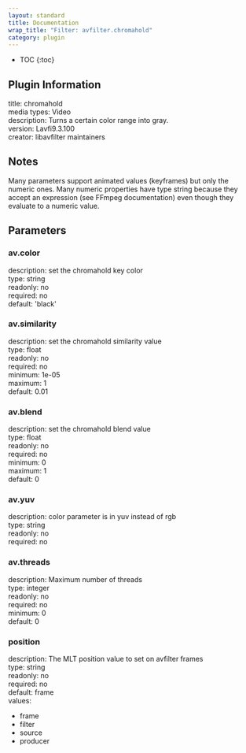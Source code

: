 ```yaml
---
layout: standard
title: Documentation
wrap_title: "Filter: avfilter.chromahold"
category: plugin
---
```

* TOC
{:toc}

## Plugin Information

title: chromahold  
media types:
Video  
description: Turns a certain color range into gray.  
version: Lavfi9.3.100  
creator: libavfilter maintainers  

## Notes

Many parameters support animated values (keyframes) but only the numeric ones. Many numeric properties have type string because they accept an expression (see FFmpeg documentation) even though they evaluate to a numeric value.

## Parameters

### av.color

  
description:
set the chromahold key color  
type: string  
readonly: no  
required: no  
default: 'black'  

### av.similarity

  
description:
set the chromahold similarity value  
type: float  
readonly: no  
required: no  
minimum: 1e-05  
maximum: 1  
default: 0.01  

### av.blend

  
description:
set the chromahold blend value  
type: float  
readonly: no  
required: no  
minimum: 0  
maximum: 1  
default: 0  

### av.yuv

  
description:
color parameter is in yuv instead of rgb  
type: string  
readonly: no  
required: no  

### av.threads

  
description:
Maximum number of threads  
type: integer  
readonly: no  
required: no  
minimum: 0  
default: 0  

### position

  
description:
The MLT position value to set on avfilter frames  
type: string  
readonly: no  
required: no  
default: frame  
values:  

* frame
* filter
* source
* producer

